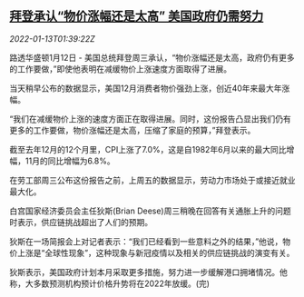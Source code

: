 <!--1642039262000-->
[拜登承认“物价涨幅还是太高” 美国政府仍需努力](https://cn.reuters.com/article/us-biden-inflation-job-0113-idCNKBS2JN04I)
------

<div><i>2022-01-13T01:39:22Z</i></div><p>路透华盛顿1月12日 - 美国总统拜登周三承认，“物价涨幅还是太高，政府仍有更多的工作要做，”即使他表明在减缓物价上涨速度方面取得了进展。</p><p>当天稍早公布的数据显示，美国12月消费者物价强劲上涨，创近40年来最大年涨幅。</p><p>“我们在减缓物价上涨的速度方面正在取得进展。同时，这份报告凸显出我们仍有更多的工作要做，物价涨幅还是太高，压缩了家庭的预算，”拜登表示。</p><p>截至去年12月的12个月里，CPI上涨了7.0%，这是自1982年6月以来的最大同比增幅，11月的同比增幅为6.8%。</p><p>在劳工部周三公布这份报告之前，上周五的数据显示，劳动力市场处于或接近就业最大化。</p><p>白宫国家经济委员会主任狄斯(Brian Deese)周三稍晚在回答有关通胀上升的问题时表示，供应链挑战超出了人们的预期。</p><p>狄斯在一场简报会上对记者表示：“我们已经看到一些意料之外的结果，”他说，物价上涨是“全球性现象”，这种现象与新冠疫情以及相关的供应链挑战的演变有关。</p><p>狄斯表示，美国政府计划本月采取更多措施，努力进一步缓解港口拥堵情况。他称，大多数预测机构预计价格升势将在2022年放缓。(完)</p>
